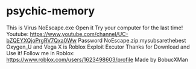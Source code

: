 # psychic-memory
This is Virus NoEscape.exe
Open it 
Try your computer for the last time!
Youtube: https://www.youtube.com/channel/UC-bZQEYXQjoPrgRV7Qxa0Ww
Password NoEscape.zip:mysubsarethebest
Oxygen_U and Vega X is Roblox Exploit Excutor 
Thanks for Download and Use it!
Follow me in Roblox: https://www.roblox.com/users/1623498603/profile
Made by BobucXMan
